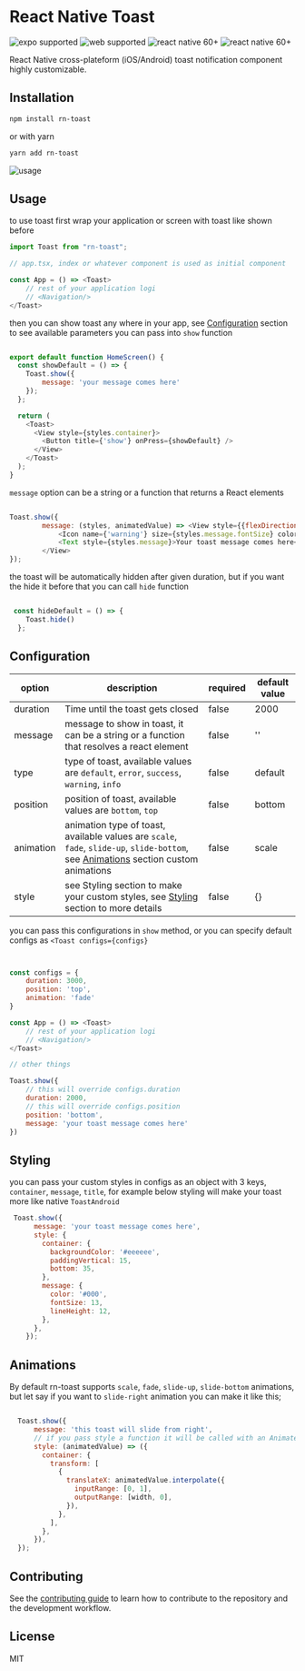 # React Native Toast

![expo supported](https://img.shields.io/static/v1?label=&message=Expo+Supported&color=success)
![web supported](https://img.shields.io/static/v1?label=&message=Web+Supported&color=success)
![react native 60+](https://img.shields.io/static/v1?label=%2060%2B%20Supported%0A&message=React+Native&color=informational)
![react native 60+](https://img.shields.io/static/v1?label=Made+With&message=Love&color=ff3399)

React Native cross-plateform (iOS/Android) toast notification component highly customizable.

## Installation

```sh
npm install rn-toast
```

or with yarn

```sh
yarn add rn-toast
```

![usage](https://github.com/thevsstech/rn-toast/raw/master/usage_small.gif)

## Usage
to use toast first wrap your application or screen with toast like shown before

```js
import Toast from "rn-toast";

// app.tsx, index or whatever component is used as initial component

const App = () => <Toast>
    // rest of your application logi
    // <Navigation/>
</Toast>


```
then you can  show toast any where in your app, see [Configuration](#configuration) section to see available parameters you can pass into `show` function

`````js

export default function HomeScreen() {
  const showDefault = () => {
    Toast.show({
        message: 'your message comes here'
    });
  };

  return (
    <Toast>
      <View style={styles.container}>
        <Button title={'show'} onPress={showDefault} />
      </View>
    </Toast>
  );
}

`````

`message` option can be a string or a function that returns a React elements

````js

Toast.show({
        message: (styles, animatedValue) => <View style={{flexDirection: 'row'}}>
            <Icon name={'warning'} size={styles.message.fontSize} color={styles.message.color} />
            <Text style={styles.message}>Your toast message comes here</Text>
        </View>
});


````

the toast will be automatically hidden after given duration, but if you want the hide it before that you can call `hide` function

````js

 const hideDefault = () => {
    Toast.hide()
  };

````

## Configuration

| option | description | required | default value |
| ------ | ----------- | -------- | ------------- |
| duration | Time until the toast gets closed | false | 2000 |
| message | message to show in toast, it can be a string or a function that resolves a react element | false | '' |
| type | type of toast, available values are `default`, `error`, `success`, `warning`, `info` | false | default |
| position | position of toast, available values are `bottom`, `top` | false | bottom |
| animation | animation type of toast, available values are `scale`, `fade`, `slide-up`, `slide-bottom`, see [Animations](#animations) section custom animations | false | scale |
| style | see Styling section to make your custom styles, see [Styling](#styling) section to more details | false | {}


you can pass this configurations in `show` method, or you can specify default configs as `<Toast configs={configs}`

`````js


const configs = {
    duration: 3000,
    position: 'top',
    animation: 'fade'
}

const App = () => <Toast>
    // rest of your application logi
    // <Navigation/>
</Toast>

// other things

Toast.show({
    // this will override configs.duration
    duration: 2000,
    // this will override configs.position
    position: 'bottom',
    message: 'your toast message comes here'
})


`````

## Styling

you can pass your custom styles in configs as an object with 3 keys, `container`, `message`, `title`,
for example below styling will make your toast more like native `ToastAndroid`

````js
 Toast.show({
      message: 'your toast message comes here',
      style: {
        container: {
          backgroundColor: '#eeeeee',
          paddingVertical: 15,
          bottom: 35,
        },
        message: {
          color: '#000',
          fontSize: 13,
          lineHeight: 12,
        },
      },
    });
````

## Animations

By default rn-toast supports  `scale`, `fade`, `slide-up`, `slide-bottom` animations, but let say if you want to `slide-right` animation you can make it like this;

`````js

  Toast.show({
      message: 'this toast will slide from right',
      // if you pass style a function it will be called with an Animated.Value so you can interpolate it
      style: (animatedValue) => ({
        container: {
          transform: [
            {
              translateX: animatedValue.interpolate({
                inputRange: [0, 1],
                outputRange: [width, 0],
              }),
            },
          ],
        },
      }),
  });

`````

## Contributing

See the [contributing guide](CONTRIBUTING.md) to learn how to contribute to the repository and the development workflow.

## License

MIT
